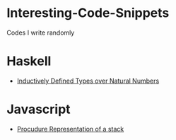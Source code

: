 # Interesting-Code-Snippets
Codes I write randomly

# Haskell

* [Inductively Defined Types over Natural Numbers](InductivelyDefinedTypesNaturalNumbers.hs)

# Javascript

* [Procudure Representation of a stack](ProcedureStack.js)
